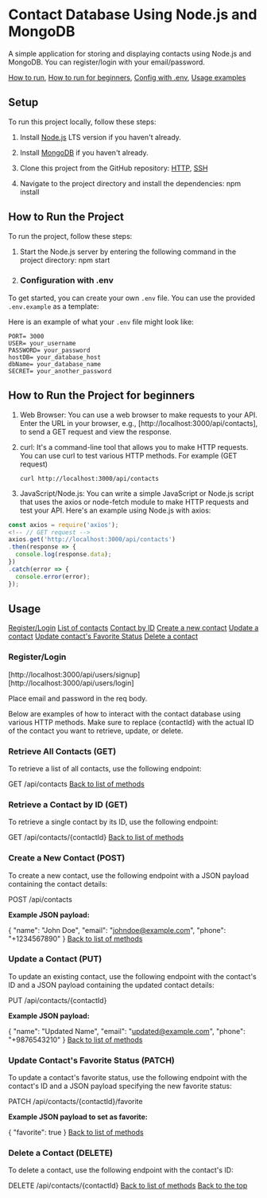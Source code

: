 # Contact Database Using Node.js and MongoDB

A simple application for storing and displaying contacts using Node.js and MongoDB. You can register/login with your email/password.

[How to run](#how-to-run-the-project), [How to run for beginners](#how-to-run-the-project-for-beginners),
[Config with .env](#configuration-with-env),
[Usage examples](#usage)

## Setup

To run this project locally, follow these steps:

1. Install [Node.js](https://nodejs.org/) LTS version if you haven't already.

2. Install [MongoDB](https://www.mongodb.com/try/download/community) if you haven't already.

3. Clone this project from the GitHub repository:
   [HTTP](https://github.com/pawelszopinski/nodejs-homework.git),
   [SSH](git@github.com:pawelszopinski/nodejs-homework.git)

4. Navigate to the project directory and install the dependencies:
   npm install

## How to Run the Project

To run the project, follow these steps:

1. Start the Node.js server by entering the following command in the project directory:
   npm start

2. ### Configuration with .env

To get started, you can create your own `.env` file. You can use the provided `.env.example` as a template:

Here is an example of what your `.env` file might look like:

```plaintext
PORT= 3000
USER= your_username
PASSWORD= your_password
hostDB= your_database_host
dbName= your_database_name
SECRET= your_another_password
```

## How to Run the Project for beginners

1. Web Browser: You can use a web browser to make requests to your API. Enter the URL in your browser, e.g., [http://localhost:3000/api/contacts], to send a GET request and view the response.

2. curl: It's a command-line tool that allows you to make HTTP requests. You can use curl to test various HTTP methods. For example (GET request)

   `curl http://localhost:3000/api/contacts`

3. JavaScript/Node.js: You can write a simple JavaScript or Node.js script that uses the axios or node-fetch module to make HTTP requests and test your API. Here's an example using Node.js with axios:

```javascript
const axios = require('axios');
<!-- // GET request -->
axios.get('http://localhost:3000/api/contacts')
.then(response => {
  console.log(response.data);
})
.catch(error => {
  console.error(error);
});
```

## Usage

[Register/Login](#registerlogin)
[List of contacts](#retrieve-all-contacts-get)
[Contact by ID](#retrieve-a-contact-by-id-get)
[Create a new contact](#create-a-new-contact-post)
[Update a contact](#update-a-contact-put)
[Update contact's Favorite Status](#update-contacts-favorite-status-patch)
[Delete a contact](#delete-a-contact-delete)

### Register/Login

[http://localhost:3000/api/users/signup]
[http://localhost:3000/api/users/login]

Place email and password in the req body.

Below are examples of how to interact with the contact database using various HTTP methods. Make sure to replace {contactId} with the actual ID of the contact you want to retrieve, update, or delete.

### Retrieve All Contacts (GET)

To retrieve a list of all contacts, use the following endpoint:

GET /api/contacts
[Back to list of methods](#usage)

### Retrieve a Contact by ID (GET)

To retrieve a single contact by its ID, use the following endpoint:

GET /api/contacts/{contactId}
[Back to list of methods](#usage)

### Create a New Contact (POST)

To create a new contact, use the following endpoint with a JSON payload containing the contact details:

POST /api/contacts

**Example JSON payload:**

{
"name": "John Doe",
"email": "<johndoe@example.com>",
"phone": "+1234567890"
}
[Back to list of methods](#usage)

### Update a Contact (PUT)

To update an existing contact, use the following endpoint with the contact's ID and a JSON payload containing the updated contact details:

PUT /api/contacts/{contactId}

**Example JSON payload:**

{
"name": "Updated Name",
"email": "<updated@example.com>",
"phone": "+9876543210"
}
[Back to list of methods](#usage)

### Update Contact's Favorite Status (PATCH)

To update a contact's favorite status, use the following endpoint with the contact's ID and a JSON payload specifying the new favorite status:

PATCH /api/contacts/{contactId}/favorite

**Example JSON payload to set as favorite:**

{
"favorite": true
}
[Back to list of methods](#usage)

### Delete a Contact (DELETE)

To delete a contact, use the following endpoint with the contact's ID:

DELETE /api/contacts/{contactId}
[Back to list of methods](#usage)
[Back to the top](#contact-database-using-nodejs-and-mongodb)
